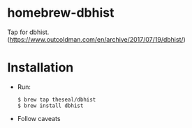 # homebrew-dbhist
Tap for dbhist. (https://www.outcoldman.com/en/archive/2017/07/19/dbhist/)

# Installation
* Run:

    ```
    $ brew tap theseal/dbhist
    $ brew install dbhist
    ```
* Follow caveats
